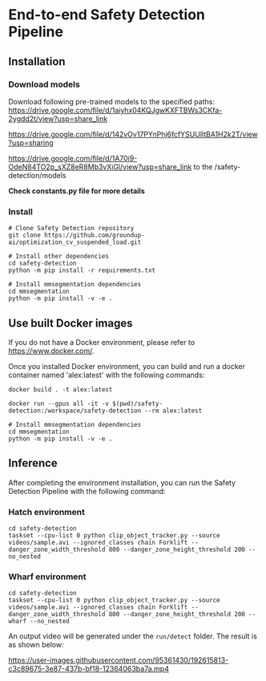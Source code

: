 # End-to-end Safety Detection Pipeline
## Installation
### Download models
Download following pre-trained models to the specified paths:
https://drive.google.com/file/d/1aiyhx04KQJgwKXFTBWs3CKfa-2ygdd2t/view?usp=share_link

https://drive.google.com/file/d/142vOv17PYnPhj6fcfYSUUlltBA1H2k2T/view?usp=sharing

https://drive.google.com/file/d/1A70i9-OdeN84TO2p_sXZ8eR8Mb3vXiGl/view?usp=share_link
to the /safety-detection/models

<b> Check constants.py file for more details </b>

### Install
```
# Clone Safety Detection repository
git clone https://github.com/groundup-ai/optimization_cv_suspended_load.git

# Install other dependencies
cd safety-detection
python -m pip install -r requirements.txt

# Install mmsegmentation dependencies
cd mmsegmentation
python -m pip install -v -e .
```

## Use built Docker images
If you do not have a Docker environment, please refer to https://www.docker.com/.

Once you installed Docker environment, you can build and run a docker container named 'alex:latest' with the following commands:

```
docker build . -t alex:latest

docker run --gpus all -it -v $(pwd)/safety-detection:/workspace/safety-detection --rm alex:latest

# Install mmsegmentation dependencies
cd mmsegmentation
python -m pip install -v -e .
```

## Inference
After completing the environment installation, you can run the Safety Detection Pipeline with the following command:

### Hatch environment
```
cd safety-detection
taskset --cpu-list 0 python clip_object_tracker.py --source videos/sample.avi --ignored_classes chain Forklift --danger_zone_width_threshold 800 --danger_zone_height_threshold 200 --no_nested
```

### Wharf environment
```
cd safety-detection
taskset --cpu-list 0 python clip_object_tracker.py --source videos/sample.avi --ignored_classes chain Forklift --danger_zone_width_threshold 800 --danger_zone_height_threshold 200 --wharf --no_nested
```

An output video will be generated under the ```run/detect``` folder. The result is as shown below:


https://user-images.githubusercontent.com/95361430/192615813-c3c89675-3e87-437b-bf18-12364063ba7a.mp4


